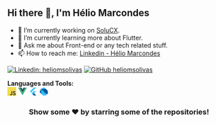 ## Hi there 👋, I'm Hélio Marcondes

- 🔭 I’m currently working on [SoluCX](https://solucx.com.br/).
- 🌱 I’m currently learning more about Flutter.
- 💬 Ask me about Front-end or any tech related stuff.
- 📫 How to reach me: [Linkedin - Hélio Marcondes](https://www.linkedin.com/in/helio-marcondes/)

[![Linkedin: heliomsolivas](https://img.shields.io/badge/-heliomsolivas-blue?style=flat-square&logo=Linkedin&logoColor=white&link=https://www.linkedin.com/in/helio-marcondes/)](https://www.linkedin.com/in/helio-marcondes/)
[![GitHub heliomsolivas](https://img.shields.io/github/followers/heliomsolivas?label=follow&style=social)](https://github.com/heliomsolivas)


**Languages and Tools:**  
<code><img height="20" src="https://raw.githubusercontent.com/github/explore/80688e429a7d4ef2fca1e82350fe8e3517d3494d/topics/javascript/javascript.png"></code>
<code><img height="20" src="https://raw.githubusercontent.com/github/explore/80688e429a7d4ef2fca1e82350fe8e3517d3494d/topics/vue/vue.png"></code>
<code><img height="20" src="https://raw.githubusercontent.com/github/explore/80688e429a7d4ef2fca1e82350fe8e3517d3494d/topics/flutter/flutter.png"></code>
<code><img height="20" src="https://raw.githubusercontent.com/github/explore/80688e429a7d4ef2fca1e82350fe8e3517d3494d/topics/dart/dart.png"></code>   

<div align="center">

### Show some ❤️ by starring some of the repositories!

</div>
